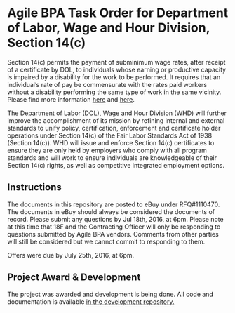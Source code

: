# Agile BPA Task Order for Department of Labor, Wage and Hour Division, Section 14(c)

Section 14(c) permits the payment of subminimum wage rates, after receipt of a certificate by DOL, to individuals whose earning or productive capacity is impaired by a disability for the work to be performed.  It requires that an individual’s rate of pay be commensurate with the rates paid workers without a disability performing the same type of work in the same vicinity.  Please find more information [here](https://www.dol.gov/whd/workerswithdisabilities/about.html) and [here](https://www.dol.gov/whd/workerswithdisabilities/).

The Department of Labor (DOL), Wage and Hour Division (WHD) will further improve the accomplishment of its mission by refining internal and external standards to unify policy, certification, enforcement and certificate holder operations under Section 14(c) of the Fair Labor Standards Act of 1938 (Section 14(c)). WHD will issue and enforce Section 14(c) certificates to ensure they are only held by employers who comply with all program standards and will work to ensure individuals are knowledgeable of their Section 14(c) rights, as well as competitive integrated employment options.

## Instructions

The documents in this repository are posted to eBuy under RFQ#1110470. The documents in eBuy should always be considered the documents of record. Please submit any questions by Jul 18th, 2016, at 6pm. Please note at this time that 18F and the Contracting Officer will only be responding to questions submitted by Agile BPA vendors. Comments from other parties will still be considered but we cannot commit to responding to them.

Offers were due by July 25th, 2016, at 6pm.

## Project Award & Development
The project was awarded and development is being done.
All code and documentation is available [in the development repository.](https://github.com/18F/dol-whd-14c)




